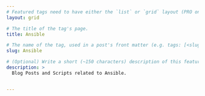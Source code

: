 ```yaml
---
# Featured tags need to have either the `list` or `grid` layout (PRO only).
layout: grid

# The title of the tag's page.
title: Ansible

# The name of the tag, used in a post's front matter (e.g. tags: [<slug>]).
slug: Ansible

# (Optional) Write a short (~150 characters) description of this featured tag.
description: >
  Blog Posts and Scripts related to Ansible.


---
```

